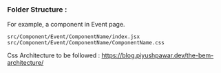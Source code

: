 ### Folder Structure :

For example, a component in Event page.

```
src/Component/Event/ComponentName/index.jsx  
src/Component/Event/ComponentName/ComponentName.css
```
Css Architecture to be followed : https://blog.piyushpawar.dev/the-bem-architecture/
